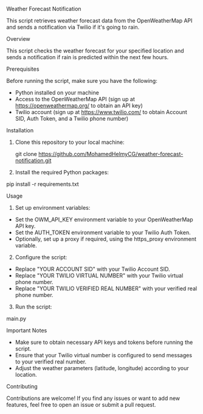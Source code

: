 Weather Forecast Notification

This script retrieves weather forecast data from the OpenWeatherMap API and sends a notification via Twilio if it's going to rain.

Overview

This script checks the weather forecast for your specified location and sends a notification if rain is predicted within the next few hours.

Prerequisites

Before running the script, make sure you have the following:

- Python installed on your machine
- Access to the OpenWeatherMap API (sign up at https://openweathermap.org/ to obtain an API key)
- Twilio account (sign up at https://www.twilio.com/ to obtain Account SID, Auth Token, and a Twilio phone number)

Installation

1. Clone this repository to your local machine:

   git clone https://github.com/MohamedHelmyCG/weather-forecast-notification.git

2. Install the required Python packages:

pip install -r requirements.txt


Usage

1. Set up environment variables:

- Set the OWM_API_KEY environment variable to your OpenWeatherMap API key.
- Set the AUTH_TOKEN environment variable to your Twilio Auth Token.
- Optionally, set up a proxy if required, using the https_proxy environment variable.

2. Configure the script:

- Replace "YOUR ACCOUNT SID" with your Twilio Account SID.
- Replace "YOUR TWILIO VIRTUAL NUMBER" with your Twilio virtual phone number.
- Replace "YOUR TWILIO VERIFIED REAL NUMBER" with your verified real phone number.

3. Run the script:

main.py 


Important Notes

- Make sure to obtain necessary API keys and tokens before running the script.
- Ensure that your Twilio virtual number is configured to send messages to your verified real number.
- Adjust the weather parameters (latitude, longitude) according to your location.

Contributing

Contributions are welcome! If you find any issues or want to add new features, feel free to open an issue or submit a pull request.


